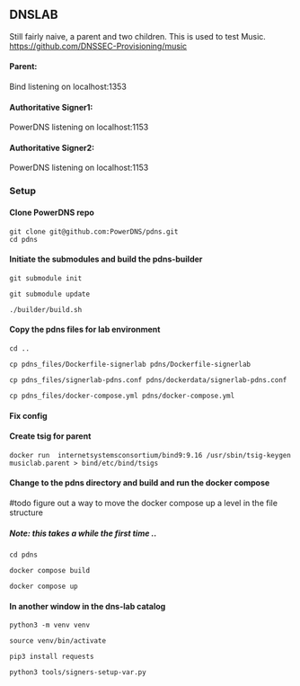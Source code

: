 ## DNSLAB 

Still fairly naive, a parent and two children. This is used to test Music. https://github.com/DNSSEC-Provisioning/music

#### Parent:

Bind listening on localhost:1353

#### Authoritative Signer1:

PowerDNS listening on localhost:1153

#### Authoritative Signer2:

PowerDNS listening on localhost:1153

### Setup

#### Clone PowerDNS repo
```
git clone git@github.com:PowerDNS/pdns.git
cd pdns
```

#### Initiate the submodules and build the pdns-builder
```
git submodule init

git submodule update

./builder/build.sh
```

#### Copy the pdns files for lab environment
```
cd ..

cp pdns_files/Dockerfile-signerlab pdns/Dockerfile-signerlab

cp pdns_files/signerlab-pdns.conf pdns/dockerdata/signerlab-pdns.conf

cp pdns_files/docker-compose.yml pdns/docker-compose.yml
```


#### Fix config 

#### Create tsig for parent
```
docker run  internetsystemsconsortium/bind9:9.16 /usr/sbin/tsig-keygen musiclab.parent > bind/etc/bind/tsigs
```

#### Change to the pdns directory and build and run the docker compose
#todo figure out a way to move the docker compose up a level in the file structure
##### Note: this takes a while the first time .. 
```
cd pdns

docker compose build

docker compose up
```

#### In another window in the dns-lab catalog

```
python3 -m venv venv

source venv/bin/activate

pip3 install requests

python3 tools/signers-setup-var.py
```
 

